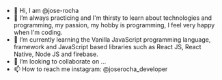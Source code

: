 - 👋 Hi, I am @jose-rocha
- 👀 I’m always practicing and I'm thirsty to learn about technologies and programming, my passion, my hobby is programming, I feel very happy when I'm coding.
- 🌱 I’m currently learning the Vanilla JavaScript programming language, framework and JavaScript based libraries such as React JS, React Native, Node JS and firebase.
- 💞️ I’m looking to collaborate on ...
- 📫 How to reach me instagram: @joserocha_developer

<!---
jose-rocha/jose-rocha is a ✨ special ✨ repository because its `README.md` (this file) appears on your GitHub profile.
You can click the Preview link to take a look at your changes.
--->
